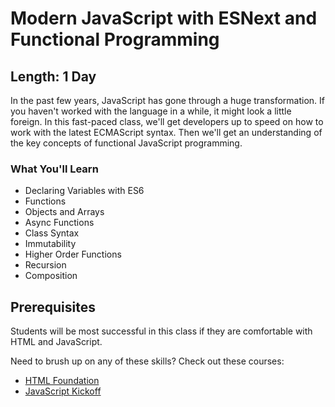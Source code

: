 Modern JavaScript with ESNext and Functional Programming
=======

## Length: 1 Day

In the past few years, JavaScript has gone through a huge transformation. If you haven't worked with the language in a while, it might look a little foreign. In this fast-paced class, we'll get developers up to speed on how to work with the latest ECMAScript syntax. Then we'll get an understanding of the key concepts of functional JavaScript programming.

### What You'll Learn

* Declaring Variables with ES6
* Functions
* Objects and Arrays
* Async Functions
* Class Syntax
* Immutability
* Higher Order Functions
* Recursion
* Composition

## Prerequisites
Students will be most successful in this class if they are comfortable with HTML and JavaScript.

Need to brush up on any of these skills? Check out these courses:

* [HTML Foundation](https://www.moonhighway.com/info/html5-foundation)
* [JavaScript Kickoff](https://www.moonhighway.com/info/javascript-kickoff)
